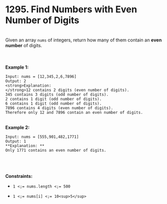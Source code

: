 # 1295. Find Numbers with Even Number of Digits

<br />Given an array `nums` of integers, return how many of them contain an **even number** of digits.<br />
<br /> <br />
<br />**Example 1:**<br />
```
Input: nums = [12,345,2,6,7896]
Output: 2
<strong>Explanation: 
</strong>12 contains 2 digits (even number of digits). 
345 contains 3 digits (odd number of digits). 
2 contains 1 digit (odd number of digits). 
6 contains 1 digit (odd number of digits). 
7896 contains 4 digits (even number of digits). 
Therefore only 12 and 7896 contain an even number of digits.
```
<br />**Example 2:**<br />
```
Input: nums = [555,901,482,1771]
Output: 1 
**Explanation: **
Only 1771 contains an even number of digits.
```
<br /> <br />
<br />**Constraints:**<br />

* `1 <;= nums.length <;= 500`

* `1 <;= nums[i] <;= 10<sup>5</sup>`